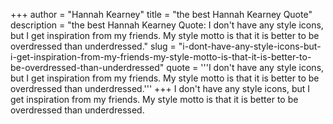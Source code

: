 +++
author = "Hannah Kearney"
title = "the best Hannah Kearney Quote"
description = "the best Hannah Kearney Quote: I don't have any style icons, but I get inspiration from my friends. My style motto is that it is better to be overdressed than underdressed."
slug = "i-dont-have-any-style-icons-but-i-get-inspiration-from-my-friends-my-style-motto-is-that-it-is-better-to-be-overdressed-than-underdressed"
quote = '''I don't have any style icons, but I get inspiration from my friends. My style motto is that it is better to be overdressed than underdressed.'''
+++
I don't have any style icons, but I get inspiration from my friends. My style motto is that it is better to be overdressed than underdressed.
